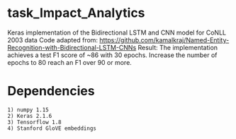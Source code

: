 # task_Impact_Analytics
Keras implementation of the Bidirectional LSTM and CNN model for CoNLL 2003 data
Code adapted from: https://github.com/kamalkraj/Named-Entity-Recognition-with-Bidirectional-LSTM-CNNs
Result:
The implementation achieves a test F1 score of ~86 with 30 epochs. Increase the number of epochs to 80 reach an F1 over 90 or more.
# Dependencies 
    1) numpy 1.15
    2) Keras 2.1.6
    3) Tensorflow 1.8
    4) Stanford GloVE embeddings
